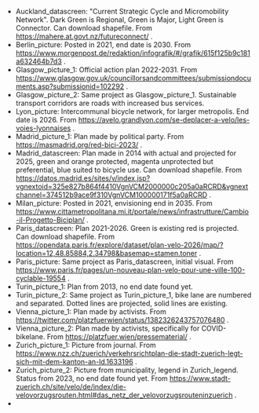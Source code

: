 - Auckland_datascreen: "Current Strategic Cycle and Micromobility Network". Dark Green is Regional, Green is Major, Light Green is Connector. Can download shapefile. From https://mahere.at.govt.nz/futureconnect/ .
- Berlin_picture: Posted in 2021, end date is 2030. From https://www.morgenpost.de/redaktion/infografik/#/grafik/615f125b9c181a632464b7d3 .
- Glasgow_picture_1: Official action plan 2022-2031. From https://www.glasgow.gov.uk/councillorsandcommittees/submissiondocuments.asp?submissionid=102292 .
- Glasgow_picture_2: Same project as Glasgow_picture_1. Sustainable transport corridors are roads with increased bus services.
- Lyon_picture: Intercommunal bicycle network, for larger metropolis. End date is 2026. From https://avelo.grandlyon.com/se-deplacer-a-velo/les-voies-lyonnaises .
- Madrid_picture_1: Plan made by political party. From https://masmadrid.org/red-bici-2023/ .
- Madrid_datascreen: Plan made in 2014 with actual and projected for 2025, green and orange protected, magenta unprotected but preferential, blue suited to bicycle use. Can download shapefile. From https://datos.madrid.es/sites/v/index.jsp?vgnextoid=325e827b864f4410VgnVCM2000000c205a0aRCRD&vgnextchannel=374512b9ace9f310VgnVCM100000171f5a0aRCRD .
- Milan_picture: Posted in 2021, envisioning end in 2035. From https://www.cittametropolitana.mi.it/portale/news/infrastrutture/Cambio-il-Progetto-Biciplan/ .
- Paris_datascreen: Plan 2021-2026. Green is existing red is projected. Can download shapefile. From https://opendata.paris.fr/explore/dataset/plan-velo-2026/map/?location=12,48.85884,2.34798&basemap=stamen.toner .
- Paris_picture: Same project as Paris_datascreen, initial visual. From https://www.paris.fr/pages/un-nouveau-plan-velo-pour-une-ville-100-cyclable-19554 .
- Turin_picture_1: Plan from 2013, no end date found yet.
- Turin_picture_2: Same project as Turin_picture_1, bike lane are numbered and separated. Dotted lines are projected, solid lines are existing.
- Vienna_picture_1: Plan made by activists. From https://twitter.com/platzfuerwien/status/1382326243757076480 .
- Vienna_picture_2: Plan made by activists, specifically for COVID-bikelane. From https://platzfuer.wien/pressematerial/ .
- Zurich_picture_1: Picture from journal. From https://www.nzz.ch/zuerich/verkehrsrichtplan-die-stadt-zuerich-legt-sich-mit-dem-kanton-an-ld.1633196 .
- Zurich_picture_2: Picture from municipality, legend in Zurich_legend. Status from 2023, no end date found yet. From https://www.stadt-zuerich.ch/site/velo/de/index/die-velovorzugsrouten.html#das_netz_der_velovorzugsrouteninzuerich .
- 
